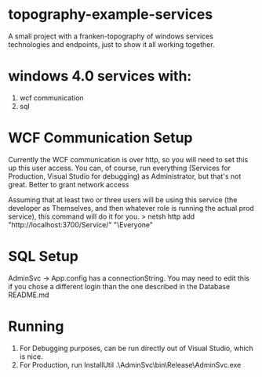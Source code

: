 # topography-example-services

A small project with a franken-topography of windows services technologies and endpoints, just to show it all working together.

# windows 4.0 services with:
1. wcf communication
2. sql

# WCF Communication Setup

Currently the WCF communication is over http, so you will need to set this up this user access. You can, of course, run everything (Services for Production, Visual Studio for debugging) as Administrator, but that's not great. Better to grant network access

Assuming that at least two or three users will be using this service (the developer as Themselves, and then whatever role is running the actual prod service), this command will do it for you.
\> netsh http add "http://localhost:3700/Service/" "\Everyone"

# SQL Setup

AdminSvc -> App.config has a connectionString. You may need to edit this if you chose a different login than the one described in the Database README.md

# Running
1. For Debugging purposes, can be run directly out of Visual Studio, which is nice.
2. For Production, run InstallUtil .\AdminSvc\bin\Release\AdminSvc.exe